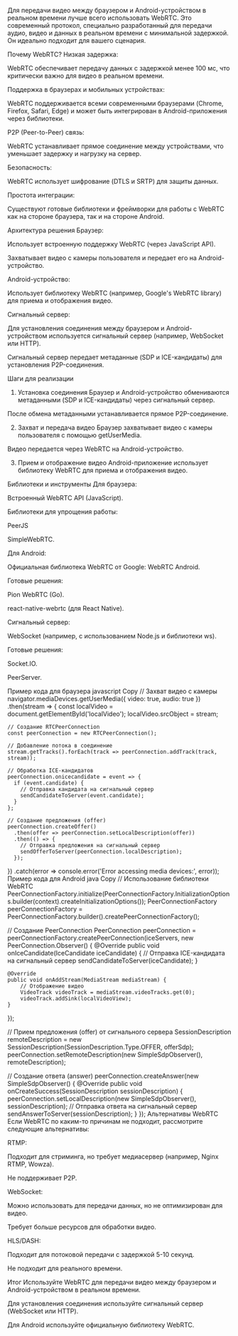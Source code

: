 Для передачи видео между браузером и Android-устройством в реальном времени лучше всего использовать WebRTC. Это современный протокол, специально разработанный для передачи аудио, видео и данных в реальном времени с минимальной задержкой. Он идеально подходит для вашего сценария.

Почему WebRTC?
Низкая задержка:

WebRTC обеспечивает передачу данных с задержкой менее 100 мс, что критически важно для видео в реальном времени.

Поддержка в браузерах и мобильных устройствах:

WebRTC поддерживается всеми современными браузерами (Chrome, Firefox, Safari, Edge) и может быть интегрирован в Android-приложения через библиотеки.

P2P (Peer-to-Peer) связь:

WebRTC устанавливает прямое соединение между устройствами, что уменьшает задержку и нагрузку на сервер.

Безопасность:

WebRTC использует шифрование (DTLS и SRTP) для защиты данных.

Простота интеграции:

Существуют готовые библиотеки и фреймворки для работы с WebRTC как на стороне браузера, так и на стороне Android.

Архитектура решения
Браузер:

Использует встроенную поддержку WebRTC (через JavaScript API).

Захватывает видео с камеры пользователя и передает его на Android-устройство.

Android-устройство:

Использует библиотеку WebRTC (например, Google's WebRTC library) для приема и отображения видео.

Сигнальный сервер:

Для установления соединения между браузером и Android-устройством используется сигнальный сервер (например, WebSocket или HTTP).

Сигнальный сервер передает метаданные (SDP и ICE-кандидаты) для установления P2P-соединения.

Шаги для реализации
1. Установка соединения
   Браузер и Android-устройство обмениваются метаданными (SDP и ICE-кандидаты) через сигнальный сервер.

После обмена метаданными устанавливается прямое P2P-соединение.

2. Захват и передача видео
   Браузер захватывает видео с камеры пользователя с помощью getUserMedia.

Видео передается через WebRTC на Android-устройство.

3. Прием и отображение видео
   Android-приложение использует библиотеку WebRTC для приема и отображения видео.

Библиотеки и инструменты
Для браузера:

Встроенный WebRTC API (JavaScript).

Библиотеки для упрощения работы:

PeerJS

SimpleWebRTC.

Для Android:

Официальная библиотека WebRTC от Google: WebRTC Android.

Готовые решения:

Pion WebRTC (Go).

react-native-webrtc (для React Native).

Сигнальный сервер:

WebSocket (например, с использованием Node.js и библиотеки ws).

Готовые решения:

Socket.IO.

PeerServer.

Пример кода для браузера
javascript
Copy
// Захват видео с камеры
navigator.mediaDevices.getUserMedia({ video: true, audio: true })
.then(stream => {
const localVideo = document.getElementById('localVideo');
localVideo.srcObject = stream;

    // Создание RTCPeerConnection
    const peerConnection = new RTCPeerConnection();

    // Добавление потока в соединение
    stream.getTracks().forEach(track => peerConnection.addTrack(track, stream));

    // Обработка ICE-кандидатов
    peerConnection.onicecandidate = event => {
      if (event.candidate) {
        // Отправка кандидата на сигнальный сервер
        sendCandidateToServer(event.candidate);
      }
    };

    // Создание предложения (offer)
    peerConnection.createOffer()
      .then(offer => peerConnection.setLocalDescription(offer))
      .then(() => {
        // Отправка предложения на сигнальный сервер
        sendOfferToServer(peerConnection.localDescription);
      });
})
.catch(error => console.error('Error accessing media devices:', error));
Пример кода для Android
java
Copy
// Использование библиотеки WebRTC
PeerConnectionFactory.initialize(PeerConnectionFactory.InitializationOptions.builder(context).createInitializationOptions());
PeerConnectionFactory peerConnectionFactory = PeerConnectionFactory.builder().createPeerConnectionFactory();

// Создание PeerConnection
PeerConnection peerConnection = peerConnectionFactory.createPeerConnection(iceServers, new PeerConnection.Observer() {
@Override
public void onIceCandidate(IceCandidate iceCandidate) {
// Отправка ICE-кандидата на сигнальный сервер
sendCandidateToServer(iceCandidate);
}

    @Override
    public void onAddStream(MediaStream mediaStream) {
        // Отображение видео
        VideoTrack videoTrack = mediaStream.videoTracks.get(0);
        videoTrack.addSink(localVideoView);
    }
});

// Прием предложения (offer) от сигнального сервера
SessionDescription remoteDescription = new SessionDescription(SessionDescription.Type.OFFER, offerSdp);
peerConnection.setRemoteDescription(new SimpleSdpObserver(), remoteDescription);

// Создание ответа (answer)
peerConnection.createAnswer(new SimpleSdpObserver() {
@Override
public void onCreateSuccess(SessionDescription sessionDescription) {
peerConnection.setLocalDescription(new SimpleSdpObserver(), sessionDescription);
// Отправка ответа на сигнальный сервер
sendAnswerToServer(sessionDescription);
}
});
Альтернативы WebRTC
Если WebRTC по каким-то причинам не подходит, рассмотрите следующие альтернативы:

RTMP:

Подходит для стриминга, но требует медиасервер (например, Nginx RTMP, Wowza).

Не поддерживает P2P.

WebSocket:

Можно использовать для передачи данных, но не оптимизирован для видео.

Требует больше ресурсов для обработки видео.

HLS/DASH:

Подходит для потоковой передачи с задержкой 5-10 секунд.

Не подходит для реального времени.

Итог
Используйте WebRTC для передачи видео между браузером и Android-устройством в реальном времени.

Для установления соединения используйте сигнальный сервер (WebSocket или HTTP).

Для Android используйте официальную библиотеку WebRTC.
